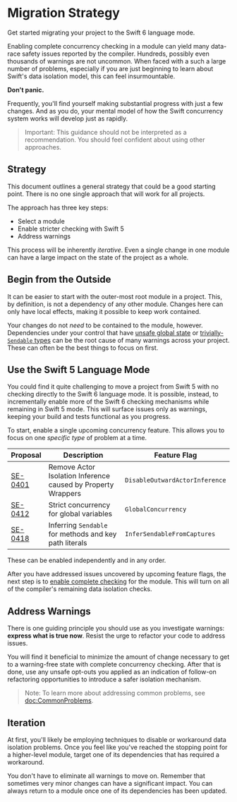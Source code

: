 # Migration Strategy

Get started migrating your project to the Swift 6 language mode.

Enabling complete concurrency checking in a module can yield many data-race
safety issues reported by the compiler.
Hundreds, possibly even thousands of warnings are not uncommon.
When faced with a such a large number of problems,
especially if you are just beginning to learn about Swift's data isolation
model, this can feel insurmountable.

**Don't panic.**

Frequently, you'll find yourself making substantial progress with just a few
changes.
And as you do, your mental model of how the Swift concurrency system works
will develop just as rapidly.

> Important: This guidance should not be interpreted as a recommendation.
You should feel confident about using other approaches.

## Strategy

This document outlines a general strategy that could be a good starting point.
There is no one single approach that will work for all projects.

The approach has three key steps:

- Select a module
- Enable stricter checking with Swift 5
- Address warnings

This process will be inherently _iterative_.
Even a single change in one module can have a large impact on the state of the
project as a whole.

## Begin from the Outside

It can be easier to start with the outer-most root module in a project.
This, by definition, is not a dependency of any other module.
Changes here can only have local effects, making it possible to
keep work contained.

Your changes do not _need_ to be contained to the module, however.
Dependencies under your control that have [unsafe global state][Global] or
[trivially-`Sendable` types][Sendable] can be the root cause of many warnings
across your project.
These can often be the best things to focus on first.

[Global]: <doc:CommonProblems#Unsafe-Global-and-Static-Variables>
[Sendable]: <doc:CommonProblems#Implicitly-Sendable-Types>

## Use the Swift 5 Language Mode

You could find it quite challenging to move a project from Swift 5 with no
checking directly to the Swift 6 language mode.
It is possible, instead, to incrementally enable more of the Swift 6 checking
mechanisms while remaining in Swift 5 mode.
This will surface issues only as warnings,
keeping your build and tests functional as you progress.

To start, enable a single upcoming concurrency feature.
This allows you to focus on one _specific type_ of problem at a time.

Proposal    | Description | Feature Flag 
:-----------|-------------|-------------
[SE-0401][] | Remove Actor Isolation Inference caused by Property Wrappers | `DisableOutwardActorInference`
[SE-0412][] | Strict concurrency for global variables | `GlobalConcurrency`
[SE-0418][] | Inferring `Sendable` for methods and key path literals | `InferSendableFromCaptures`

[SE-0401]: https://github.com/swiftlang/swift-evolution/blob/main/proposals/0401-remove-property-wrapper-isolation.md
[SE-0412]: https://github.com/swiftlang/swift-evolution/blob/main/proposals/0412-strict-concurrency-for-global-variables.md
[SE-0418]: https://github.com/swiftlang/swift-evolution/blob/main/proposals/0418-inferring-sendable-for-methods.md

These can be enabled independently and in any order.

After you have addressed issues uncovered by upcoming feature flags,
the next step is to [enable complete checking][CompleteChecking] for the module.
This will turn on all of the compiler's remaining data isolation checks.

[CompleteChecking]: <doc:CompleteChecking>

## Address Warnings

There is one guiding principle you should use as you investigate
warnings: **express what is true now**.
Resist the urge to refactor your code to address issues.

You will find it beneficial to minimize the amount of change necessary to
get to a warning-free state with complete concurrency checking.
After that is done, use any unsafe opt-outs you applied as an indication of
follow-on refactoring opportunities to introduce a safer isolation mechanism.

> Note: To learn more about addressing common problems, see <doc:CommonProblems>.

## Iteration

At first, you'll likely be employing techniques to disable or workaround
data isolation problems.
Once you feel like you've reached the stopping point for a higher-level module,
target one of its dependencies that has required a workaround.

You don't have to eliminate all warnings to move on.
Remember that sometimes very minor changes can have a significant impact.
You can always return to a module once one of its dependencies has been
updated.
